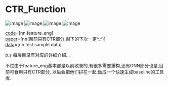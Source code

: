 # CTR_Function

![image](https://img.shields.io/badge/author-TIXhjq-orange)
![image](https://img.shields.io/badge/License-Apache_2.0-blue)
![image](https://img.shields.io/badge/License-tensorflow2.1-darkgreen)
![image](https://img.shields.io/badge/python-python3.7-darkgreen)


  [code](https://github.com/TIXhjq/CTR_Function/tree/master/code)=[nn,feature_eng]  
  [paper](https://github.com/TIXhjq/CTR_Function/tree/master/paper)=[nn(目前只有CTR部分,剩下的下次一定^_^)]  
  [data](https://github.com/TIXhjq/CTR_Function/tree/master/data)=[nn test sample data]  
    
  p.s 每层目录有对应的详细介绍...
      
  不过由于feature_eng基本都是以前收录的,有很多需要重构,还有GNN部分也是,目前可食用只有CTR部分,
  以后会把他们拼在一起,做成一个快速生成baseline的工具库.  

